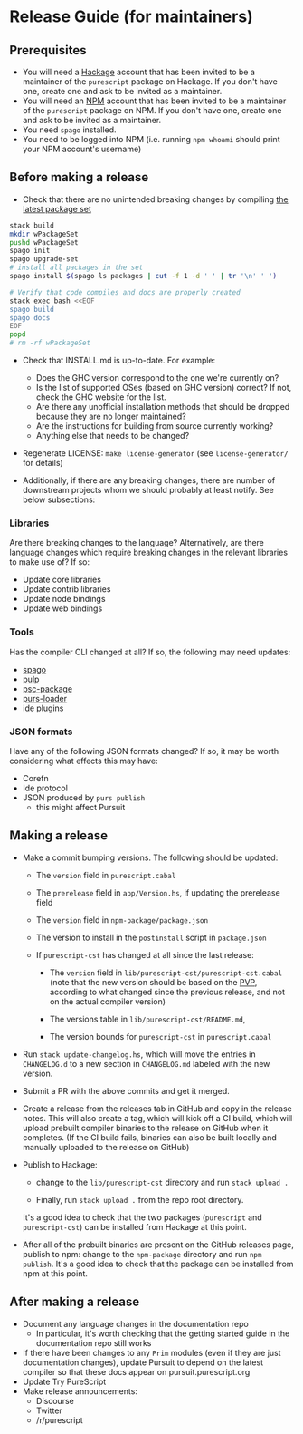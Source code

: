 # Release Guide (for maintainers)

## Prerequisites

- You will need a [Hackage](https://hackage.haskell.org/) account that has been invited to be a maintainer of the `purescript` package on Hackage. If you don't have one, create one and ask to be invited as a maintainer.
- You will need an [NPM](https://www.npmjs.com/) account that has been invited to be a maintainer of the `purescript` package on NPM. If you don't have one, create one and ask to be invited as a maintainer.
- You need `spago` installed.
- You need to be logged into NPM (i.e. running `npm whoami` should print your NPM account's username)

## Before making a release

- Check that there are no unintended breaking changes by compiling [the latest package set](https://github.com/purescript/package-sets/releases/latest)

```bash
stack build
mkdir wPackageSet
pushd wPackageSet
spago init
spago upgrade-set
# install all packages in the set
spago install $(spago ls packages | cut -f 1 -d ' ' | tr '\n' ' ')

# Verify that code compiles and docs are properly created
stack exec bash <<EOF
spago build
spago docs
EOF
popd
# rm -rf wPackageSet
```

- Check that INSTALL.md is up-to-date. For example:
    - Does the GHC version correspond to the one we're currently on?
    - Is the list of supported OSes (based on GHC version) correct? If not, check the GHC website for the list.
    - Are there any unofficial installation methods that should be dropped because they are no longer maintained?
    - Are the instructions for building from source currently working?
    - Anything else that needs to be changed?

- Regenerate LICENSE: `make license-generator` (see `license-generator/` for details)

- Additionally, if there are any breaking changes, there are number of downstream
projects whom we should probably at least notify. See below subsections:

### Libraries

Are there breaking changes to the language? Alternatively, are there
language changes which require breaking changes in the relevant libraries to
make use of? If so:

- Update core libraries
- Update contrib libraries
- Update node bindings
- Update web bindings

### Tools

Has the compiler CLI changed at all? If so, the following may need updates:

- [spago](https://github.com/purescript/spago)
- [pulp](https://github.com/purescript-contrib/pulp)
- [psc-package](https://github.com/purescript/psc-package)
- [purs-loader](https://github.com/ethul/purs-loader)
- ide plugins

### JSON formats

Have any of the following JSON formats changed? If so, it may be worth
considering what effects this may have:

- Corefn
- Ide protocol
- JSON produced by `purs publish`
  - this might affect Pursuit

## Making a release

- Make a commit bumping versions. The following should be updated:

  - The `version` field in `purescript.cabal`

  - The `prerelease` field in `app/Version.hs`, if updating the prerelease
    field

  - The `version` field in `npm-package/package.json`

  - The version to install in the `postinstall` script in `package.json`

  - If `purescript-cst` has changed at all since the last release:

      - The `version` field in `lib/purescript-cst/purescript-cst.cabal` (note
        that the new version should be based on the [PVP](https://pvp.haskell.org/),
        according to what changed since the previous release, and not on the actual compiler version)

      - The versions table in `lib/purescript-cst/README.md`,

      - The version bounds for `purescript-cst` in `purescript.cabal`

- Run `stack update-changelog.hs`, which will move the entries in `CHANGELOG.d`
  to a new section in `CHANGELOG.md` labeled with the new version.

- Submit a PR with the above commits and get it merged.

- Create a release from the releases tab in GitHub and copy in the release
  notes. This will also create a tag, which will kick off a CI build, which
  will upload prebuilt compiler binaries to the release on GitHub when it
  completes. (If the CI build fails, binaries can also be built locally and
  manually uploaded to the release on GitHub)

- Publish to Hackage:

  - change to the `lib/purescript-cst` directory and run `stack upload .`

  - Finally, run `stack upload .` from the repo root directory.

  It's a good idea to check that the two packages (`purescript` and
  `purescript-cst`) can be installed from Hackage at this
  point.

- After all of the prebuilt binaries are present on the GitHub releases page,
  publish to npm: change to the `npm-package` directory and run `npm publish`.
  It's a good idea to check that the package can be installed from npm at this
  point.

## After making a release

- Document any language changes in the documentation repo
  - In particular, it's worth checking that the getting started guide in the
    documentation repo still works
- If there have been changes to any `Prim` modules (even if they are just
  documentation changes), update Pursuit to depend on the latest compiler so
  that these docs appear on pursuit.purescript.org
- Update Try PureScript
- Make release announcements:
  - Discourse
  - Twitter
  - /r/purescript
